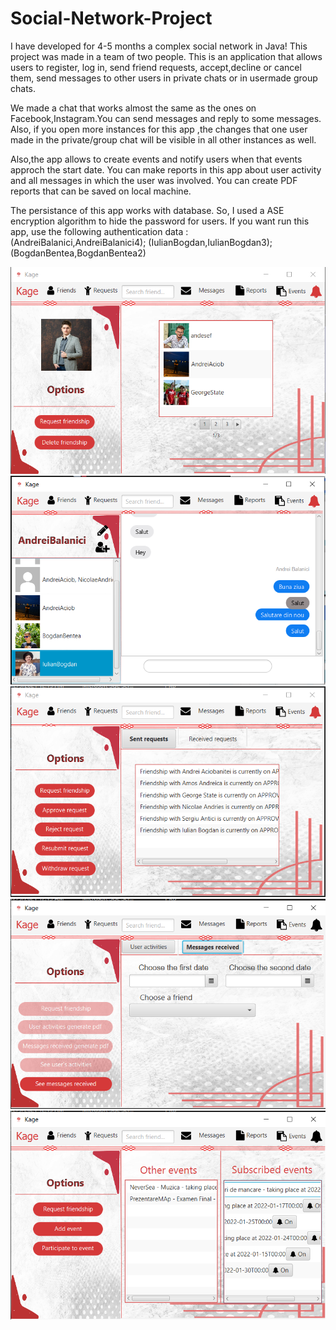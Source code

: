 # Social-Network-Project
I have developed for 4-5 months a complex social network in Java! This project was made in a team of two people.
This is an application that allows users to register, log in, send friend requests, accept,decline or cancel them, 
send messages to other users in private chats or in usermade group chats.<br />

We made a chat that works almost the same as the ones on Facebook,Instagram.You can send messages and reply to some messages.
Also, if you open more instances for this app ,the changes that one user made in the private/group chat will be visible in all other instances as well.<br />

Also,the app allows to create events and notify users when that events approch the start date. You can make reports in this app about user activity and all messages
in which the user was involved. You can create PDF reports that can be saved on local machine.<br />

The persistance of this app works with database. So, I used a ASE encryption algorithm to hide the password for users.
If you want run this app, use the following authentication data : (AndreiBalanici,AndreiBalanici4); (IulianBogdan,IulianBogdan3); (BogdanBentea,BogdanBentea2)
<br />

![alt text](https://github.com/AndreiHokage/ImageFolder/blob/main/Poza1.png) <br />
![alt text](https://github.com/AndreiHokage/ImageFolder/blob/main/Poza2.png) <br />
![alt text](https://github.com/AndreiHokage/ImageFolder/blob/main/Poza3.png) <br />
![alt text](https://github.com/AndreiHokage/ImageFolder/blob/main/Poza4.png) <br />
![alt text](https://github.com/AndreiHokage/ImageFolder/blob/main/Poza5.png) <br />
